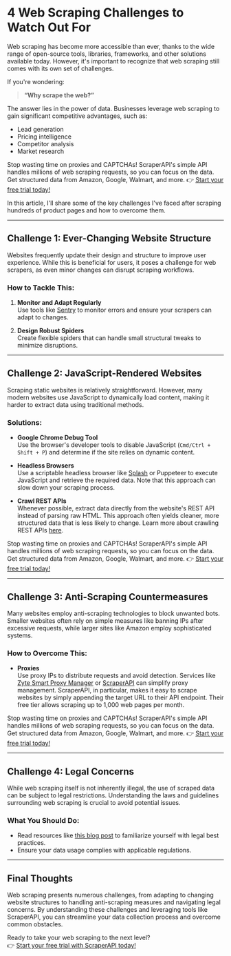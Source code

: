 # 4 Web Scraping Challenges to Watch Out For

Web scraping has become more accessible than ever, thanks to the wide range of open-source tools, libraries, frameworks, and other solutions available today. However, it's important to recognize that web scraping still comes with its own set of challenges.

If you're wondering:

> **“Why scrape the web?”**

The answer lies in the power of data. Businesses leverage web scraping to gain significant competitive advantages, such as:

- Lead generation
- Pricing intelligence
- Competitor analysis
- Market research

Stop wasting time on proxies and CAPTCHAs! ScraperAPI's simple API handles millions of web scraping requests, so you can focus on the data. Get structured data from Amazon, Google, Walmart, and more. 👉 [Start your free trial today!](https://bit.ly/Scraperapi)

In this article, I'll share some of the key challenges I've faced after scraping hundreds of product pages and how to overcome them.

---

## Challenge 1: Ever-Changing Website Structure

Websites frequently update their design and structure to improve user experience. While this is beneficial for users, it poses a challenge for web scrapers, as even minor changes can disrupt scraping workflows.

### How to Tackle This:

1. **Monitor and Adapt Regularly**  
   Use tools like [Sentry](https://sentry.io/) to monitor errors and ensure your scrapers can adapt to changes.

2. **Design Robust Spiders**  
   Create flexible spiders that can handle small structural tweaks to minimize disruptions.

---

## Challenge 2: JavaScript-Rendered Websites

Scraping static websites is relatively straightforward. However, many modern websites use JavaScript to dynamically load content, making it harder to extract data using traditional methods.

### Solutions:

- **Google Chrome Debug Tool**  
  Use the browser's developer tools to disable JavaScript (`Cmd/Ctrl + Shift + P`) and determine if the site relies on dynamic content.

- **Headless Browsers**  
  Use a scriptable headless browser like [Splash](https://splash.readthedocs.io/en/stable/faq.html) or Puppeteer to execute JavaScript and retrieve the required data. Note that this approach can slow down your scraping process.

- **Crawl REST APIs**  
  Whenever possible, extract data directly from the website's REST API instead of parsing raw HTML. This approach often yields cleaner, more structured data that is less likely to change. Learn more about crawling REST APIs [here](https://medium.com/@geneng/web-crawling-made-easy-with-scrapy-and-rest-api-ed993e84abd3).

Stop wasting time on proxies and CAPTCHAs! ScraperAPI's simple API handles millions of web scraping requests, so you can focus on the data. Get structured data from Amazon, Google, Walmart, and more. 👉 [Start your free trial today!](https://bit.ly/Scraperapi)

---

## Challenge 3: Anti-Scraping Countermeasures

Many websites employ anti-scraping technologies to block unwanted bots. Smaller websites often rely on simple measures like banning IPs after excessive requests, while larger sites like Amazon employ sophisticated systems.

### How to Overcome This:

- **Proxies**  
  Use proxy IPs to distribute requests and avoid detection. Services like [Zyte Smart Proxy Manager](https://www.zyte.com/smart-proxy-manager/) or [ScraperAPI](https://bit.ly/Scraperapi) can simplify proxy management. ScraperAPI, in particular, makes it easy to scrape websites by simply appending the target URL to their API endpoint. Their free tier allows scraping up to 1,000 web pages per month.

Stop wasting time on proxies and CAPTCHAs! ScraperAPI's simple API handles millions of web scraping requests, so you can focus on the data. Get structured data from Amazon, Google, Walmart, and more. 👉 [Start your free trial today!](https://bit.ly/Scraperapi)

---

## Challenge 4: Legal Concerns

While web scraping itself is not inherently illegal, the use of scraped data can be subject to legal restrictions. Understanding the laws and guidelines surrounding web scraping is crucial to avoid potential issues.

### What You Should Do:

- Read resources like [this blog post](https://benbernardblog.com/web-scraping-and-crawling-are-perfectly-legal-right/) to familiarize yourself with legal best practices.
- Ensure your data usage complies with applicable regulations.

---

## Final Thoughts

Web scraping presents numerous challenges, from adapting to changing website structures to handling anti-scraping measures and navigating legal concerns. By understanding these challenges and leveraging tools like ScraperAPI, you can streamline your data collection process and overcome common obstacles.

Ready to take your web scraping to the next level?  
👉 [Start your free trial with ScraperAPI today!](https://bit.ly/Scraperapi)
